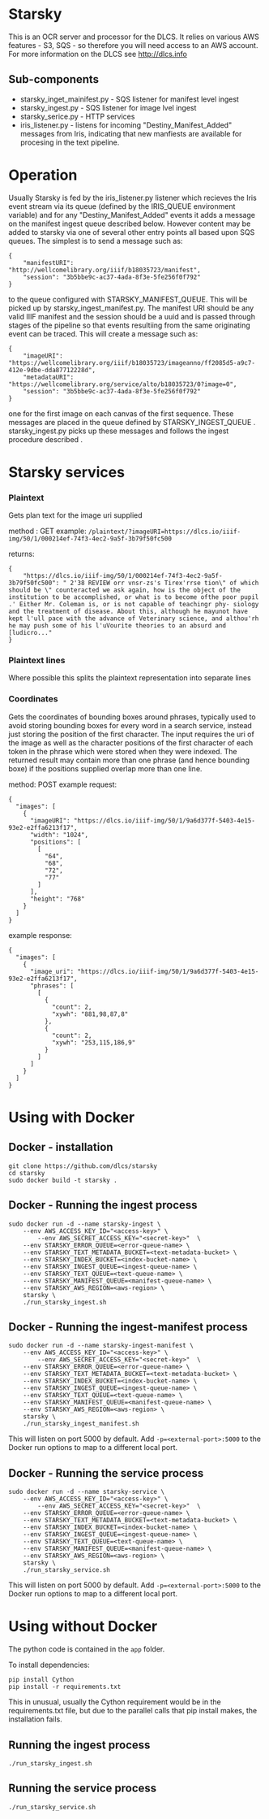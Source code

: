 # Starsky

This is an OCR server and processor for the DLCS. It relies on various AWS features - S3, SQS - so therefore you will need access to an AWS account. For more information on the DLCS see http://dlcs.info

## Sub-components

- starsky_inget_mainifest.py - SQS listener for manifest level ingest
- starsky_ingest.py - SQS listener for image lvel ingest
- starsky_serice.py - HTTP services
- iris_listener.py - listens for incoming "Destiny_Manifest_Added" messages from Iris, indicating that new manfiests are available for procesing in the text pipeline. 

# Operation

Usually Starsky is fed by the iris_listener.py listener which recieves the Iris event stream via its queue (defined by the IRIS_QUEUE environment variable) and for any "Destiny_Manifest_Added" events it adds a message on the manifest ingest queue described below. However content may be added to starsky via one of several other entry points all based upon SQS queues. The simplest is to send a message such as:

```
{
    "manifestURI": "http://wellcomelibrary.org/iiif/b18035723/manifest",
    "session": "3b5bbe9c-ac37-4ada-8f3e-5fe256f0f792"
}
```

to the queue configured with STARSKY_MANIFEST_QUEUE. This will be picked up by starsky_ingest_manifest.py. The manifest URI should be any valid IIIF manifest and the session should be a uuid and is passed through stages of the pipeline so that events resultiing from the same originating event can be traced.  This will create a message such as:

```
{
    "imageURI": "https://wellcomelibrary.org/iiif/b18035723/imageanno/ff2085d5-a9c7-412e-9dbe-dda87712228d",
    "metadataURI": "https://wellcomelibrary.org/service/alto/b18035723/0?image=0",
    "session": "3b5bbe9c-ac37-4ada-8f3e-5fe256f0f792"
}
```
one for the first image on each canvas of the first sequence. These messages are placed in the queue defined by STARSKY_INGEST_QUEUE . starsky_ingest.py picks up these messages and follows the ingest procedure described .

# Starsky services

### Plaintext

Gets plan text for the image uri supplied

method : GET 
example:
```/plaintext/?imageURI=https://dlcs.io/iiif-img/50/1/000214ef-74f3-4ec2-9a5f-3b79f50fc500```

returns:

```
{
    "https://dlcs.io/iiif-img/50/1/000214ef-74f3-4ec2-9a5f-3b79f50fc500": " 2'38 REVIEW orr vnsr-zs's Tirex'rrse tion\" of which should be \" counteracted we ask again, how is the object of the institution to be accomplished, or what is to become ofthe poor pupil .' Either Mr. Coleman is, or is not capable of teachingr phy- siology and the treatment of disease. About this, although he mayunot have kept l'ull pace with the advance of Veterinary science, and althou'rh he may push some of his l'uVourite theories to an absurd and [ludicro..."
}
```

### Plaintext lines

Where possible this splits the plaintext representation into separate lines



### Coordinates

Gets the coordinates of bounding boxes around phrases, typically used to avoid storing bounding boxes for every word in a search service, instead just storing the position of the first character. The input requires the uri of the image as well as the character positions of the first character of each token in the phrase which were stored when they were indexed.  The returned result may contain more than one phrase (and hence bounding boxe) if the positions supplied overlap more than one line.

method: POST
example request:
```
{
  "images": [
    {
      "imageURI": "https://dlcs.io/iiif-img/50/1/9a6d377f-5403-4e15-93e2-e2ffa6213f17",
      "width": "1024",
      "positions": [
        [
          "64",
          "68",
          "72",
          "77"
        ]
      ],
      "height": "768"
    }
  ]
}
```

example response:

```
{
  "images": [
    {
      "image_uri": "https://dlcs.io/iiif-img/50/1/9a6d377f-5403-4e15-93e2-e2ffa6213f17",
      "phrases": [
        [
          {
            "count": 2,
            "xywh": "881,98,87,8"
          },
          {
            "count": 2,
            "xywh": "253,115,186,9"
          }
        ]
      ]
    }
  ]
}
```

# Using with Docker

## Docker - installation

```
git clone https://github.com/dlcs/starsky
cd starsky
sudo docker build -t starsky .
```

## Docker - Running the ingest process
```
sudo docker run -d --name starsky-ingest \
	--env AWS_ACCESS_KEY_ID="<access-key>" \
        --env AWS_SECRET_ACCESS_KEY="<secret-key>"  \
	--env STARSKY_ERROR_QUEUE=<error-queue-name> \
	--env STARSKY_TEXT_METADATA_BUCKET=<text-metadata-bucket> \
	--env STARSKY_INDEX_BUCKET=<index-bucket-name> \
	--env STARSKY_INGEST_QUEUE=<ingest-queue-name> \
	--env STARSKY_TEXT_QUEUE=<text-queue-name> \
	--env STARSKY_MANIFEST_QUEUE=<manifest-queue-name> \
	--env STARSKY_AWS_REGION=<aws-region> \
	starsky \
	./run_starsky_ingest.sh
```

## Docker - Running the ingest-manifest process
```
sudo docker run -d --name starsky-ingest-manifest \
	--env AWS_ACCESS_KEY_ID="<access-key>" \
        --env AWS_SECRET_ACCESS_KEY="<secret-key>"  \
	--env STARSKY_ERROR_QUEUE=<error-queue-name> \
	--env STARSKY_TEXT_METADATA_BUCKET=<text-metadata-bucket> \
	--env STARSKY_INDEX_BUCKET=<index-bucket-name> \
	--env STARSKY_INGEST_QUEUE=<ingest-queue-name> \
	--env STARSKY_TEXT_QUEUE=<text-queue-name> \
	--env STARSKY_MANIFEST_QUEUE=<manifest-queue-name> \
	--env STARSKY_AWS_REGION=<aws-region> \
	starsky \
	./run_starsky_ingest_manifest.sh
```

This will listen on port 5000 by default. Add ```-p=<external-port>:5000``` to the Docker run options to map to a different local port.

## Docker - Running the service process
```
sudo docker run -d --name starsky-service \
	--env AWS_ACCESS_KEY_ID="<access-key>" \
        --env AWS_SECRET_ACCESS_KEY="<secret-key>"  \
	--env STARSKY_ERROR_QUEUE=<error-queue-name> \
	--env STARSKY_TEXT_METADATA_BUCKET=<text-metadata-bucket> \
	--env STARSKY_INDEX_BUCKET=<index-bucket-name> \
	--env STARSKY_INGEST_QUEUE=<ingest-queue-name> \
	--env STARSKY_TEXT_QUEUE=<text-queue-name> \
	--env STARSKY_MANIFEST_QUEUE=<manifest-queue-name> \
	--env STARSKY_AWS_REGION=<aws-region> \
	starsky \
	./run_starsky_service.sh
```

This will listen on port 5000 by default. Add ```-p=<external-port>:5000``` to the Docker run options to map to a different local port.

# Using without Docker

The python code is contained in the ```app``` folder.

To install dependencies:
```
pip install Cython
pip install -r requirements.txt
```

This in unusual, usually the Cython requirement would be in the requirements.txt file, but due to the parallel calls that pip install makes, the installation fails.

## Running the ingest process
```
./run_starsky_ingest.sh
```

## Running the service process
```
./run_starsky_service.sh
```


